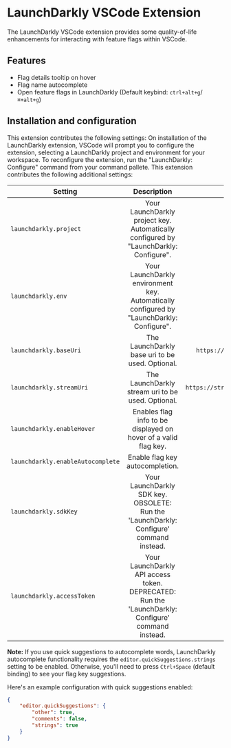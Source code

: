 # LaunchDarkly VSCode Extension

The LaunchDarkly VSCode extension provides some quality-of-life enhancements for interacting with feature flags within VSCode.

## Features

- Flag details tooltip on hover
- Flag name autocomplete
- Open feature flags in LaunchDarkly (Default keybind: `ctrl+alt+g`/`⌘+alt+g`)

## Installation and configuration

This extension contributes the following settings:
On installation of the LaunchDarkly extension, VSCode will prompt you to configure the extension, selecting a LaunchDarkly project and environment for your workspace. To reconfigure the extension, run the "LaunchDarkly: Configure" command from your command pallete.
This extension contributes the following additional settings:

| Setting                           |                                            Description                                             |                     Default value |
| --------------------------------- | :------------------------------------------------------------------------------------------------: | --------------------------------: |
| `launchdarkly.project`            |       Your LaunchDarkly project key. Automatically configured by "LaunchDarkly: Configure".        |                       `undefined` |
| `launchdarkly.env`                |     Your LaunchDarkly environment key. Automatically configured by "LaunchDarkly: Configure".      |                       `undefined` |
| `launchdarkly.baseUri`            |                          The LaunchDarkly base uri to be used. Optional.                           |    `https://app.launchdarkly.com` |
| `launchdarkly.streamUri`          |                         The LaunchDarkly stream uri to be used. Optional.                          | `https://stream.launchdarkly.com` |
| `launchdarkly.enableHover`        |                  Enables flag info to be displayed on hover of a valid flag key.                   |                            `true` |
| `launchdarkly.enableAutocomplete` |                                  Enable flag key autocompletion.                                   |                            `true` |
| `launchdarkly.sdkKey`             |      Your LaunchDarkly SDK key. OBSOLETE: Run the 'LaunchDarkly: Configure' command instead.       |                       `undefined` |
| `launchdarkly.accessToken`        | Your LaunchDarkly API access token. DEPRECATED: Run the 'LaunchDarkly: Configure' command instead. |                       `undefined` |

**Note:** If you use quick suggestions to autocomplete words, LaunchDarkly autocomplete functionality requires the `editor.quickSuggestions.strings` setting to be enabled. Otherwise, you'll need to press `Ctrl+Space` (default binding) to see your flag key suggestions.

Here's an example configuration with quick suggestions enabled:

```json
{
	"editor.quickSuggestions": {
		"other": true,
		"comments": false,
		"strings": true
	}
}
```
